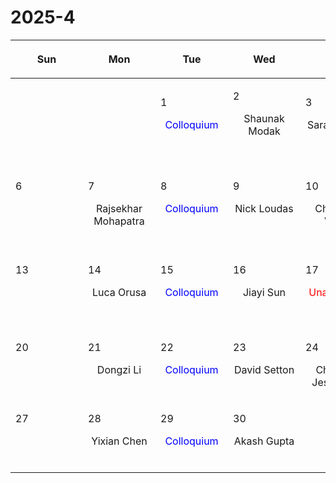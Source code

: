 # 2025-4

|<div style='max-width:100px;width:100px'><p>Sun</p></div>|<div style='max-width:100px;width:100px'><p>Mon</p></div>|<div style='max-width:100px;width:100px'><p>Tue</p></div>|<div style='max-width:100px;width:100px'><p>Wed</p></div>|<div style='max-width:100px;width:100px'><p>Thu</p></div>|<div style='max-width:100px;width:100px'><p>Fri</p></div>|<div style='max-width:100px;width:100px'><p>Sat</p></div>|
|:-:|:-:|:-:|:-:|:-:|:-:|:-:|
|<p><br/><br/></p> |<p><br/><br/></p> |<p align='left'>1</p><p><span style='color:blue'>Colloquium</span><br/><br/></p>|<p align='left'>2</p><p>Shaunak Modak<br/><br/></p>|<p align='left'>3</p><p>Sarah Thiele<br/><br/></p>|<p align='left'>4</p><p>Sanghyuk<br/> Moon</p>|<p align='left'>5</p><p><br/><br/></p>|
|<p align='left'>6</p><p><br/><br/></p>|<p align='left'>7</p><p>Rajsekhar<br/> Mohapatra</p>|<p align='left'>8</p><p><span style='color:blue'>Colloquium</span><br/><br/></p>|<p align='left'>9</p><p>Nick Loudas<br/><br/></p>|<p align='left'>10</p><p>Charlotte<br/> Ward</p>|<p align='left'>11</p><p>Michael Strauss<br/><br/></p>|<p align='left'>12</p><p><br/><br/></p>|
|<p align='left'>13</p><p><br/><br/></p>|<p align='left'>14</p><p>Luca Orusa<br/><br/></p>|<p align='left'>15</p><p><span style='color:blue'>Colloquium</span><br/><br/></p>|<p align='left'>16</p><p>Jiayi Sun<br/><br/></p>|<p align='left'>17</p><p><span style='color:red'>Unassigned</span><br/><br/></p>|<p align='left'>18</p><p>Eliot Quataert<br/><br/></p>|<p align='left'>19</p><p><br/><br/></p>|
|<p align='left'>20</p><p><br/><br/></p>|<p align='left'>21</p><p>Dongzi Li<br/><br/></p>|<p align='left'>22</p><p><span style='color:blue'>Colloquium</span><br/><br/></p>|<p align='left'>23</p><p>David Setton<br/><br/></p>|<p align='left'>24</p><p>Christian<br/> Jespersen</p>|<p align='left'>25</p><p><span style='color:red'>Unassigned</span><br/><br/></p>|<p align='left'>26</p><p><br/><br/></p>|
|<p align='left'>27</p><p><br/><br/></p>|<p align='left'>28</p><p>Yixian Chen<br/><br/></p>|<p align='left'>29</p><p><span style='color:blue'>Colloquium</span><br/><br/></p>|<p align='left'>30</p><p>Akash Gupta<br/><br/></p>|<p><br/><br/></p> |<p><br/><br/></p> |<p><br/><br/></p> |
